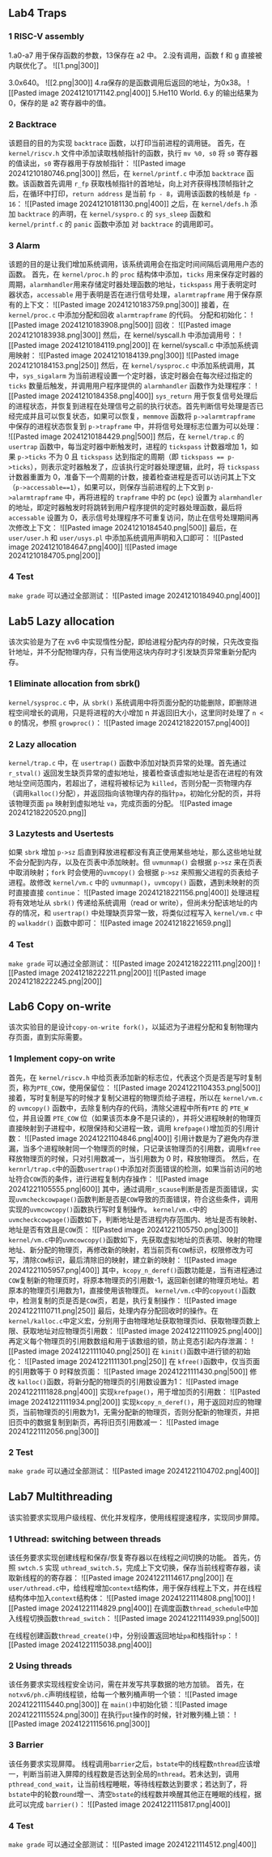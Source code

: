 ## Lab4 Traps
### 1 RISC-V assembly
1.a0-a7 用于保存函数的参数，13保存在 a2 中。
2.没有调用，函数 f 和 g 直接被内联优化了。
![[1.png|300]]

3.0x640。
![[2.png|300]]
4.ra保存的是函数调用后返回的地址，为0x38。
![[Pasted image 20241210171142.png|400]]
5.He110 World.
6.y 的输出结果为 0，保存的是 a2 寄存器中的值。

### 2 Backtrace
该题目的目的为实现 `backtrace` 函数，以打印当前进程的调用链。
首先，在 `kernel/riscv.h` 文件中添加读取栈帧指针的函数，执行 `mv %0, s0` 将 `s0` 寄存器的值读出，`s0` 寄存器用于存放帧指针：
![[Pasted image 20241210180746.png|300]]
然后，在 `kernel/printf.c` 中添加 `backtrace` 函数。该函数首先调用 `r_fp` 获取栈帧指针的首地址，向上对齐获得栈顶帧指针之后，在循环中打印，`return address` 是当前 `fp - 8`，调用该函数的栈帧是 `fp - 16`：
![[Pasted image 20241210181130.png|400]]
之后，在 `kernel/defs.h` 添加 `backtrace` 的声明，在 `kernel/syspro.c` 的 `sys_sleep` 函数和 `kernel/printf.c` 的 `panic` 函数中添加 对 `backtrace` 的调用即可。

### 3 Alarm
该题的目的是让我们增加系统调用，该系统调用会在指定时间间隔后调用用户态的函数。
首先，在 `kernel/proc.h` 的 `proc` 结构体中添加，`ticks` 用来保存定时器的周期，`alarmhandler`用来存储定时器处理函数的地址，`tickspass` 用于表明定时器状态，`accessable` 用于表明是否在进行信号处理，`alarmtrapframe` 用于保存原有的上下文：
![[Pasted image 20241210183759.png|300]]
接着，在 `kernel/proc.c` 中添加分配和回收 `alarmtrapframe` 的代码。
分配和初始化：
![[Pasted image 20241210183908.png|500]]
回收：
![[Pasted image 20241210183938.png|300]]
然后，在 kernel/syscall.h 中添加调用号：
![[Pasted image 20241210184119.png|200]]
在 kernel/syscall.c 中添加系统调用映射：
![[Pasted image 20241210184139.png|300]]
![[Pasted image 20241210184153.png|250]]
然后，在 `kernel/sysproc.c` 中添加系统调用，其中，`sys_sigalarm` 为当前进程设置一个定时器，该定时器会在每次经过指定的 `ticks` 数量后触发，并调用用户程序提供的 `alarmhandler` 函数作为处理程序：
![[Pasted image 20241210184358.png|400]]
`sys_return` 用于恢复信号处理后的进程状态，并恢复到进程在处理信号之前的执行状态。首先判断信号处理是否已经完成并且可以恢复状态，如果可以恢复，`memmove` 函数将 `p->alarmtrapframe` 中保存的进程状态恢复到 `p->trapframe` 中，并将信号处理标志位置为可以处理：
![[Pasted image 20241210184429.png|500]]
然后，在 `kernel/trap.c` 的 `usertrap` 函数中，每当定时器中断触发时，进程的 `tickspass` 计数器增加 1，如果 `p->ticks` 不为 0 且 `tickspass` 达到指定的周期（即 `tickspass == p->ticks`），则表示定时器触发了，应该执行定时器处理逻辑，此时，将 `tickspass` 计数器重置为 0，准备下一个周期的计数，接着检查进程是否可以访问其上下文（`p->accessable==1`），如果可以，则保存当前进程的上下文到 `p->alarmtrapframe` 中，再将进程的 `trapframe` 中的 pc (`epc`) 设置为 `alarmhandler` 的地址，即定时器触发时将跳转到用户程序提供的定时器处理函数，最后将 `accessable` 设置为 0，表示信号处理程序不可重复访问，防止在信号处理期间再次修改上下文：
![[Pasted image 20241210184540.png|500]]
最后，在 `user/user.h` 和 `user/usys.pl` 中添加系统调用声明和入口即可：
![[Pasted image 20241210184647.png|400]]
![[Pasted image 20241210184705.png|200]]

### 4 Test
`make grade` 可以通过全部测试：
![[Pasted image 20241210184940.png|400]]



## Lab5 Lazy allocation

该次实验是为了在 xv6 中实现惰性分配，即给进程分配内存的时候，只先改变指针地址，并不分配物理内存，只有当使用这块内存时才引发缺页异常重新分配内存。
### 1 Eliminate allocation from sbrk()
`kernel/sysproc.c`  中，从 `sbrk()` 系统调用中将页面分配的功能删除，即删除进程空间增长的调用，只是将进程的大小增加 n 并返回旧大小，这里同时处理了 `n < 0`  的情况，参照 `growproc()`：
![[Pasted image 20241218220157.png|400]]

### 2 Lazy allocation
`kernel/trap.c` 中，在 `usertrap()` 函数中添加对缺页异常的处理。首先通过 `r_stval()` 返回发生缺页异常的虚拟地址，接着检查该虚拟地址是否在进程的有效地址空间范围内，若超出了，进程将被标记为 `killed`，否则分配一页物理内存（调用`kalloc()`分配），并返回指向该物理内存的指针`pa`，初始化分配的页，并将该物理页面 `pa` 映射到虚拟地址 `va`，完成页面的分配。
![[Pasted image 20241218220520.png]]

### 3 Lazytests and Usertests
如果 `sbrk` 增加 `p->sz` 后直到释放进程都没有真正使用某些地址，那么这些地址就不会分配到内存，以及在页表中添加映射。但 `uvmunmap()` 会根据 `p->sz` 来在页表中取消映射；`fork` 时会使用的`uvmcopy()` 会根据 `p->sz` 来照搬父进程的页表给子进程。故修改 `kernel/vm.c` 中的 `uvmunmap()`，`uvmcopy()` 函数，遇到未映射的页时直接直接 `continue`：
![[Pasted image 20241218221156.png|400]]
处理进程将有效地址从 `sbrk()` 传递给系统调用（read or write），但尚未分配该地址的内存的情况，和 `usertrap()` 中处理缺页异常一致，将类似过程写入 `kernel/vm.c` 中的 `walkaddr()` 函数中即可：
![[Pasted image 20241218221659.png]]
### 4 Test
`make grade` 可以通过全部测试：
![[Pasted image 20241218222111.png|200]]
![[Pasted image 20241218222211.png|200]]
![[Pasted image 20241218222245.png|200]]

## Lab6 Copy on-write

该次实验目的是设计`copy-on-write fork()`，以延迟为子进程分配和复制物理内存页面，直到实际需要。
### 1 Implement copy-on write
首先，在 `kernel/riscv.h` 中给页表添加新的标志位，代表这个页是否是写时复制页，称为`PTE_COW`，使用保留位：
![[Pasted image 20241221104353.png|500]]
接着，写时复制是写的时候才复制父进程的物理页给子进程，所以在 `kernel/vm.c` 的 `uvmcopy()` 函数中，去除复制内存的代码，清除父进程中所有`PTE` 的 `PTE_W` 位，并且设置 `PTE_COW` 位（如果该页本身不是只读的），并将父进程映射的物理页直接映射到子进程中，权限保持和父进程一致，调用 `krefpage()`增加页的引用计数：
![[Pasted image 20241221104846.png|400]]
引用计数是为了避免内存泄漏，当多个进程映射同一个物理页的时候，只记录该物理页的引用数，调用`kfree`释放物理页的时候，只对引用数减一，当引用数为 0 时，释放物理页。
然后，在`kernrl/trap.c`中的函数`usertrap()`中添加对页面错误的检测，如果当前访问的地址符合`COW`页的条件，进行进程复制内存操作：
![[Pasted image 20241221105555.png|600]]
其中，通过调用`r_scause`判断是否是页面错误，实现`uvmcheckcowpage()`函数判断是否是`COW`导致的页面错误，符合这些条件，调用实现的`uvmcowcopy()`函数执行写时复制操作。
`kernel/vm.c`中的`uvmcheckcowpage()`函数如下，判断地址是否进程内存范围内、地址是否有映射、地址是否有效且是`COW`页：
![[Pasted image 20241221105750.png|300]]
`kernel/vm.c`中的`uvmcowcopy()`函数如下，先获取虚拟地址的页表项、映射的物理地址、新分配的物理页，再修改新的映射，若当前页有`COW`标识，权限修改为可写，清除`COW`标识，最后清除旧的映射，建立新的映射：
![[Pasted image 20241221105957.png|400]]
其中，`kcopy_n_deref()`函数功能是，当有进程通过`COW`复制新的物理页时，将原本物理页的引用数-1，返回新创建的物理页地址。若原本的物理页引用数为1，直接使用该物理页。
`kernel/vm.c`中的`copyout()`函数中，检测复制的页是否是`COW`页，若是，执行复制操作：
![[Pasted image 20241221110711.png|250]]
最后，处理内存分配回收时的操作。在`kernel/kalloc.c`中定义宏，分别用于由物理地址获取物理页id、获取物理页数上限、获取地址对应物理页引用数：
![[Pasted image 20241221110925.png|400]]
再定义每个物理页的引用数数组和用于该数组的锁，防止竞态引起内存泄漏：
![[Pasted image 20241221111040.png|250]]
在 `kinit()`函数中进行锁的初始化：
![[Pasted image 20241221111301.png|250]]
在 `kfree()`函数中，仅当页面的引用数等于 0 时释放页面：
![[Pasted image 20241221111430.png|500]]
修改 `kalloc()`函数，将新分配的物理页的引用数设置为1：
![[Pasted image 20241221111828.png|400]]
实现`krefpage()`，用于增加页的引用数：
![[Pasted image 20241221111934.png|200]]
实现`kcopy_n_deref()`，用于返回对应的物理页，当前物理页的引用数为1，无需分配新的物理页，否则分配新的物理页，并把旧页中的数据复制到新页，再将旧页引用数减一：
![[Pasted image 20241221112056.png|300]]
### 2 Test
`make grade` 可以通过全部测试：
![[Pasted image 20241221104702.png|400]]

## Lab7 Multithreading
该实验要求实现⽤户级线程、优化并发程序，使用线程提速程序，实现同步屏障。
### 1 Uthread: switching between threads
该任务要求实现创建线程和保存/恢复寄存器以在线程之间切换的功能。
首先，仿照 `swtch.S` 实现 `uthread_switch.S`，完成上下文切换，保存当前线程寄存器，读取新线程的的寄存器：
![[Pasted image 20241221114617.png|200]]
在 `user/uthread.c`中，给线程增加`context`结构体，用于保存线程上下文，并在线程结构体中加入`context`结构体：
![[Pasted image 20241221114808.png|100]]
![[Pasted image 20241221114829.png|400]]
在调度函数`thread_schedule`中加入线程切换函数`thread_switch`：
![[Pasted image 20241221114939.png|500]]

在线程创建函数`thread_create()`中，分别设置返回地址`pa`和栈指针`sp`： 
![[Pasted image 20241221115038.png|400]]
### 2 Using threads
该任务要求实现线程安全访问，需在并发写共享数据的地方加锁。
首先，在 `notxv6/ph.c`声明线程锁，给每一个散列桶声明一个锁：
![[Pasted image 20241221115440.png|300]]
在 `main()`中初始化锁：
​![[Pasted image 20241221115524.png|300]]
在执行`put`操作的时候，针对散列桶上锁：
![[Pasted image 20241221115616.png|300]]
### 3 Barrier
该任务要求实现屏障。
线程调用`barrier`之后，`bstate`中的线程数`nthread`应该增一，判断当前进入屏障的线程数是否达到全局的`nthread`。若未达到，调用`pthread_cond_wait`，让当前线程睡眠，等待线程数达到要求；若达到了，将`bstate`中的轮数`round`增一、清空`bstate`的线程数并唤醒其他正在睡眠的线程，据此可以完成 `barrier()`：
![[Pasted image 20241221115817.png|400]]
### 4 Test
`make grade` 可以通过全部测试：
![[Pasted image 20241221114512.png|400]]


